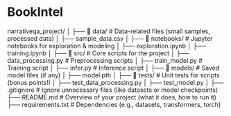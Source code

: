 # BookIntel

narrativeqa_project/
│
├── 📂 data/                  # Data-related files (small samples, processed data)
│   ├── sample_data.csv
│
├── 📂 notebooks/             # Jupyter notebooks for exploration & modeling
│   ├── exploration.ipynb
│   ├── training.ipynb
│
├── 📂 src/                   # Core scripts for the project
│   ├── data_processing.py    # Preprocessing scripts
│   ├── train_model.py        # Training script
│   ├── infer.py              # Inference script
│
├── 📂 models/                # Saved model files (if any)
│   ├── model.pth
│
├── 📂 tests/                 # Unit tests for scripts (bonus points!)
│   ├── test_data_processing.py
│   ├── test_model.py
│
├── .gitignore                # Ignore unnecessary files (like datasets or model checkpoints)
├── README.md                 # Overview of your project (what it does, how to run it)
├── requirements.txt          # Dependencies (e.g., datasets, transformers, torch)
